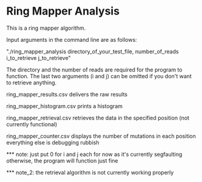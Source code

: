 # Ring Mapper Analysis

This is a ring mapper algorithm.

Input arguments in the command line are as follows:

"./ring_mapper_analysis directory_of_your_test_file, number_of_reads i_to_retrieve j_to_retrieve"

The directory and the number of reads are required for the program to function.
The last two arguments (i and j) can be omitted if you don't want to retrieve anything.

ring_mapper_results.csv delivers the raw results

ring_mapper_histogram.csv prints a histogram

ring_mapper_retrieval.csv retrieves the data in the specified position (not currently functional)

ring_mapper_counter.csv displays the number of mutations in each position
everything else is debugging rubbish

*** note: just put 0 for i and j each for now as it's currently segfaulting otherwise, the program will function just fine

*** note_2: the retrieval algorithm is not currently working properly